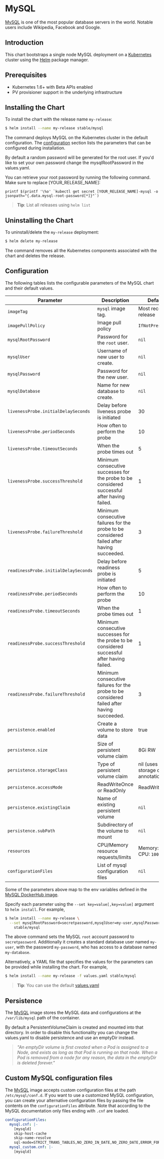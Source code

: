 # MySQL

[MySQL](https://MySQL.org) is one of the most popular database servers in the world. Notable users include Wikipedia, Facebook and Google.

## Introduction

This chart bootstraps a single node MySQL deployment on a [Kubernetes](http://kubernetes.io) cluster using the [Helm](https://helm.sh) package manager.

## Prerequisites

- Kubernetes 1.6+ with Beta APIs enabled
- PV provisioner support in the underlying infrastructure

## Installing the Chart

To install the chart with the release name `my-release`:

```bash
$ helm install --name my-release stable/mysql
```

The command deploys MySQL on the Kubernetes cluster in the default configuration. The [configuration](#configuration) section lists the parameters that can be configured during installation.

By default a random password will be generated for the root user. If you'd like to set your own password change the mysqlRootPassword
in the values.yaml.

You can retrieve your root password by running the following command. Make sure to replace [YOUR_RELEASE_NAME]:

    printf $(printf '\%o' `kubectl get secret [YOUR_RELEASE_NAME]-mysql -o jsonpath="{.data.mysql-root-password[*]}"`)

> **Tip**: List all releases using `helm list`

## Uninstalling the Chart

To uninstall/delete the `my-release` deployment:

```bash
$ helm delete my-release
```

The command removes all the Kubernetes components associated with the chart and deletes the release.

## Configuration

The following tables lists the configurable parameters of the MySQL chart and their default values.

| Parameter                            | Description                               | Default                                              |
| ------------------------------------ | ----------------------------------------- | ---------------------------------------------------- |
| `imageTag`                           | `mysql` image tag.                        | Most recent release                                  |
| `imagePullPolicy`                    | Image pull policy                         | `IfNotPresent`                                       |
| `mysqlRootPassword`                  | Password for the `root` user.             | `nil`                                                |
| `mysqlUser`                          | Username of new user to create.           | `nil`                                                |
| `mysqlPassword`                      | Password for the new user.                | `nil`                                                |
| `mysqlDatabase`                      | Name for new database to create.          | `nil`                                                |
| `livenessProbe.initialDelaySeconds`  | Delay before liveness probe is initiated  | 30                                                   |
| `livenessProbe.periodSeconds`        | How often to perform the probe            | 10                                                   |
| `livenessProbe.timeoutSeconds`       | When the probe times out                  | 5                                                    |
| `livenessProbe.successThreshold`     | Minimum consecutive successes for the probe to be considered successful after having failed. | 1 |
| `livenessProbe.failureThreshold`     | Minimum consecutive failures for the probe to be considered failed after having succeeded.   | 3 |
| `readinessProbe.initialDelaySeconds` | Delay before readiness probe is initiated | 5                                                    |
| `readinessProbe.periodSeconds`       | How often to perform the probe            | 10                                                   |
| `readinessProbe.timeoutSeconds`      | When the probe times out                  | 1                                                    |
| `readinessProbe.successThreshold`    | Minimum consecutive successes for the probe to be considered successful after having failed. | 1 |
| `readinessProbe.failureThreshold`    | Minimum consecutive failures for the probe to be considered failed after having succeeded.   | 3 |
| `persistence.enabled`                | Create a volume to store data             | true                                                 |
| `persistence.size`                   | Size of persistent volume claim           | 8Gi RW                                               |
| `persistence.storageClass`           | Type of persistent volume claim           | nil  (uses alpha storage class annotation)           |
| `persistence.accessMode`             | ReadWriteOnce or ReadOnly                 | ReadWriteOnce                                        |
| `persistence.existingClaim`          | Name of existing persistent volume        | `nil`                                                |
| `persistence.subPath`                | Subdirectory of the volume to mount       | `nil`                                                |
| `resources`                          | CPU/Memory resource requests/limits       | Memory: `256Mi`, CPU: `100m`                         |
| `configurationFiles`                 | List of mysql configuration files         | `nil`                                                |

Some of the parameters above map to the env variables defined in the [MySQL DockerHub image](https://hub.docker.com/_/mysql/).

Specify each parameter using the `--set key=value[,key=value]` argument to `helm install`. For example,

```bash
$ helm install --name my-release \
  --set mysqlRootPassword=secretpassword,mysqlUser=my-user,mysqlPassword=my-password,mysqlDatabase=my-database \
    stable/mysql
```

The above command sets the MySQL `root` account password to `secretpassword`. Additionally it creates a standard database user named `my-user`, with the password `my-password`, who has access to a database named `my-database`.

Alternatively, a YAML file that specifies the values for the parameters can be provided while installing the chart. For example,

```bash
$ helm install --name my-release -f values.yaml stable/mysql
```

> **Tip**: You can use the default [values.yaml](values.yaml)

## Persistence

The [MySQL](https://hub.docker.com/_/mysql/) image stores the MySQL data and configurations at the `/var/lib/mysql` path of the container.

By default a PersistentVolumeClaim is created and mounted into that directory. In order to disable this functionality
you can change the values.yaml to disable persistence and use an emptyDir instead.

> *"An emptyDir volume is first created when a Pod is assigned to a Node, and exists as long as that Pod is running on that node. When a Pod is removed from a node for any reason, the data in the emptyDir is deleted forever."*

## Custom MySQL configuration files

The [MySQL](https://hub.docker.com/_/mysql/) image accepts custom configuration files at the path `/etc/mysql/conf.d`. If you want to use a customized MySQL configuration, you can create your alternative configuration files by passing the file contents on the `configurationFiles` attribute. Note that according to the MySQL documentation only files ending with `.cnf` are loaded.

```yaml
configurationFiles:
  mysql.cnf: |-
    [mysqld]
    skip-host-cache
    skip-name-resolve
    sql-mode=STRICT_TRANS_TABLES,NO_ZERO_IN_DATE,NO_ZERO_DATE,ERROR_FOR_DIVISION_BY_ZERO,NO_AUTO_CREATE_USER,NO_ENGINE_SUBSTITUTION
  mysql_custom.cnf: |-
    [mysqld]
```
